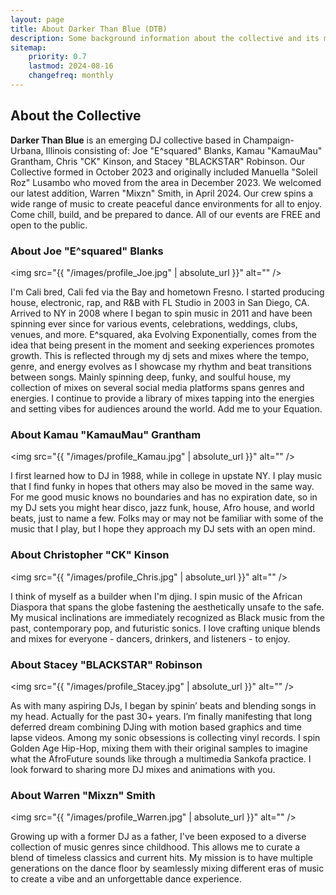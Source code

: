 ```yaml
---
layout: page
title: About Darker Than Blue (DTB)
description: Some background information about the collective and its members.
sitemap:
    priority: 0.7
    lastmod: 2024-08-16
    changefreq: monthly
---
```

## About the Collective

**Darker Than Blue** is an emerging DJ collective based in Champaign-Urbana, Illinois consisting of: Joe "E^squared" Blanks, Kamau "KamauMau" Grantham, Chris "CK" Kinson, and Stacey "BLACKSTAR" Robinson. Our Collective formed in October 2023 and originally included Manuella "Soleil Roz" Lusambo who moved from the area in December 2023. We welcomed our latest addition, Warren "Mixzn" Smith, in April 2024. Our crew spins a wide range of music to create peaceful dance environments for all to enjoy. Come chill, build, and be prepared to dance. All of our events are FREE and open to the public.

### About Joe "E^squared" Blanks

<img src="{{ "/images/profile_Joe.jpg" | absolute_url }}" alt="" />

I'm Cali bred, Cali fed via the Bay and hometown Fresno. I started producing house, electronic, rap, and R&B with FL Studio in 2003 in San Diego, CA. Arrived to NY in 2008 where I began to spin music in 2011 and have been spinning ever since for various events, celebrations, weddings, clubs, venues, and more. E^squared, aka Evolving Exponentially, comes from the idea that being present in the moment and seeking experiences promotes growth. This is reflected through my dj sets and mixes where the tempo, genre, and energy evolves as I showcase my rhythm and beat transitions between songs. Mainly spinning deep, funky, and soulful house, my collection of mixes on several social media platforms spans genres and energies. I continue to provide a library of mixes tapping into the energies and setting vibes for audiences around the world. Add me to your Equation.

### About Kamau "KamauMau" Grantham

<img src="{{ "/images/profile_Kamau.jpg" | absolute_url }}" alt="" />

I first learned how to DJ in 1988, while in college in upstate NY. I play music that I find funky in hopes that others may also be moved in the same way. For me good music knows no boundaries and has no expiration date, so in my DJ sets you might hear disco, jazz funk, house, Afro house, and world beats, just to name a few. Folks may or may not be familiar with some of the music that I play, but I hope they approach my DJ sets with an open mind.

### About Christopher "CK" Kinson

<img src="{{ "/images/profile_Chris.jpg" | absolute_url }}" alt="" />

I think of myself as a builder when I'm djing. I spin music of the African Diaspora that spans the globe fastening the aesthetically unsafe to the safe. My musical inclinations are immediately recognized as Black music from the past, contemporary pop, and futuristic sonics. I love crafting unique blends and mixes for everyone - dancers, drinkers, and listeners - to enjoy.

### About Stacey "BLACKSTAR" Robinson

<img src="{{ "/images/profile_Stacey.jpg" | absolute_url }}" alt="" />

As with many aspiring DJs, I began by spinin’ beats and blending songs in my head. Actually for the past 30+ years. I’m finally manifesting that long deferred dream combining DJing with motion based graphics and time lapse videos. Among my sonic obsessions is collecting vinyl records. I spin Golden Age Hip-Hop, mixing them with their original samples to imagine what the AfroFuture sounds like through a multimedia Sankofa practice. I look forward to sharing more DJ mixes and animations with you.

### About Warren "Mixzn" Smith

<img src="{{ "/images/profile_Warren.jpg" | absolute_url }}" alt="" />

Growing up with a former DJ as a father, I've been exposed to a diverse collection of music genres since childhood. This allows me to curate a blend of timeless classics and current hits. My mission is to have multiple generations on the dance floor by seamlessly mixing different eras of music to create a vibe and an unforgettable dance experience.
